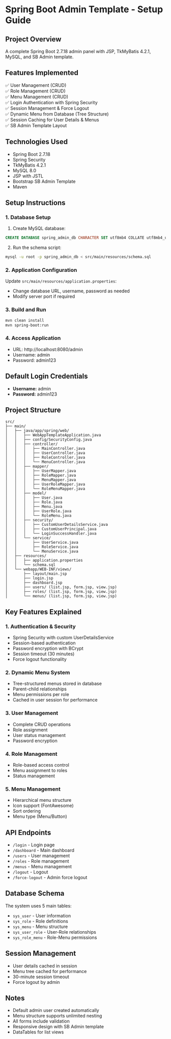 # Spring Boot Admin Template - Setup Guide

## Project Overview
A complete Spring Boot 2.7.18 admin panel with JSP, TkMyBatis 4.2.1, MySQL, and SB Admin template.

## Features Implemented
✅ User Management (CRUD) </br>
✅ Role Management (CRUD) </br>
✅ Menu Management (CRUD) </br>
✅ Login Authentication with Spring Security </br>
✅ Session Management & Force Logout </br>
✅ Dynamic Menu from Database (Tree Structure) </br>
✅ Session Caching for User Details & Menus </br>
✅ SB Admin Template Layout </br>

## Technologies Used
- Spring Boot 2.7.18
- Spring Security
- TkMyBatis 4.2.1
- MySQL 8.0
- JSP with JSTL
- Bootstrap SB Admin Template
- Maven

## Setup Instructions

### 1. Database Setup
1. Create MySQL database:
```sql
CREATE DATABASE spring_admin_db CHARACTER SET utf8mb4 COLLATE utf8mb4_unicode_ci;
```

2. Run the schema script:
```bash
mysql -u root -p spring_admin_db < src/main/resources/schema.sql
```

### 2. Application Configuration
Update `src/main/resources/application.properties`:
- Change database URL, username, password as needed
- Modify server port if required

### 3. Build and Run
```bash
mvn clean install
mvn spring-boot:run
```

### 4. Access Application
- URL: http://localhost:8080/admin
- Username: admin
- Password: admin123

## Default Login Credentials
- **Username:** admin
- **Password:** admin123

## Project Structure
```
src/
├── main/
│   ├── java/app/spring/web/
│   │   ├── WebAppTemplateApplication.java
│   │   ├── config/SecurityConfig.java
│   │   ├── controller/
│   │   │   ├── MainController.java
│   │   │   ├── UserController.java
│   │   │   ├── RoleController.java
│   │   │   └── MenuController.java
│   │   ├── mapper/
│   │   │   ├── UserMapper.java
│   │   │   ├── RoleMapper.java
│   │   │   ├── MenuMapper.java
│   │   │   ├── UserRoleMapper.java
│   │   │   └── RoleMenuMapper.java
│   │   ├── model/
│   │   │   ├── User.java
│   │   │   ├── Role.java
│   │   │   ├── Menu.java
│   │   │   ├── UserRole.java
│   │   │   └── RoleMenu.java
│   │   ├── security/
│   │   │   ├── CustomUserDetailsService.java
│   │   │   ├── CustomUserPrincipal.java
│   │   │   └── LoginSuccessHandler.java
│   │   └── service/
│   │       ├── UserService.java
│   │       ├── RoleService.java
│   │       └── MenuService.java
│   ├── resources/
│   │   ├── application.properties
│   │   └── schema.sql
│   └── webapp/WEB-INF/views/
│       ├── layout/main.jsp
│       ├── login.jsp
│       ├── dashboard.jsp
│       ├── users/ (list.jsp, form.jsp, view.jsp)
│       ├── roles/ (list.jsp, form.jsp, view.jsp)
│       └── menus/ (list.jsp, form.jsp, view.jsp)
```

## Key Features Explained

### 1. Authentication & Security
- Spring Security with custom UserDetailsService
- Session-based authentication
- Password encryption with BCrypt
- Session timeout (30 minutes)
- Force logout functionality

### 2. Dynamic Menu System
- Tree-structured menus stored in database
- Parent-child relationships
- Menu permissions per role
- Cached in user session for performance

### 3. User Management
- Complete CRUD operations
- Role assignment
- User status management
- Password encryption

### 4. Role Management
- Role-based access control
- Menu assignment to roles
- Status management

### 5. Menu Management
- Hierarchical menu structure
- Icon support (FontAwesome)
- Sort ordering
- Menu type (Menu/Button)

## API Endpoints
- `/login` - Login page
- `/dashboard` - Main dashboard
- `/users` - User management
- `/roles` - Role management
- `/menus` - Menu management
- `/logout` - Logout
- `/force-logout` - Admin force logout

## Database Schema
The system uses 5 main tables:
- `sys_user` - User information
- `sys_role` - Role definitions
- `sys_menu` - Menu structure
- `sys_user_role` - User-Role relationships
- `sys_role_menu` - Role-Menu permissions

## Session Management
- User details cached in session
- Menu tree cached for performance
- 30-minute session timeout
- Force logout by admin

## Notes
- Default admin user created automatically
- Menu structure supports unlimited nesting
- All forms include validation
- Responsive design with SB Admin template
- DataTables for list views

